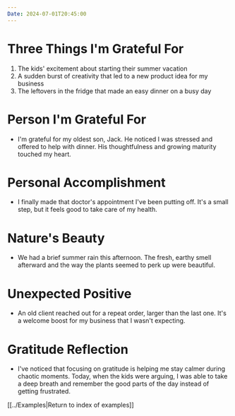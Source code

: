 ```yaml
---
Date: 2024-07-01T20:45:00
---
```

# Three Things I'm Grateful For

1. The kids' excitement about starting their summer vacation
2. A sudden burst of creativity that led to a new product idea for my business
3. The leftovers in the fridge that made an easy dinner on a busy day

# Person I'm Grateful For

- I'm grateful for my oldest son, Jack. He noticed I was stressed and offered to help with dinner. His thoughtfulness and growing maturity touched my heart.

# Personal Accomplishment

- I finally made that doctor's appointment I've been putting off. It's a small step, but it feels good to take care of my health.

# Nature's Beauty

- We had a brief summer rain this afternoon. The fresh, earthy smell afterward and the way the plants seemed to perk up were beautiful.

# Unexpected Positive

- An old client reached out for a repeat order, larger than the last one. It's a welcome boost for my business that I wasn't expecting.

# Gratitude Reflection

- I've noticed that focusing on gratitude is helping me stay calmer during chaotic moments. Today, when the kids were arguing, I was able to take a deep breath and remember the good parts of the day instead of getting frustrated.

[[../Examples|Return to index of examples]]